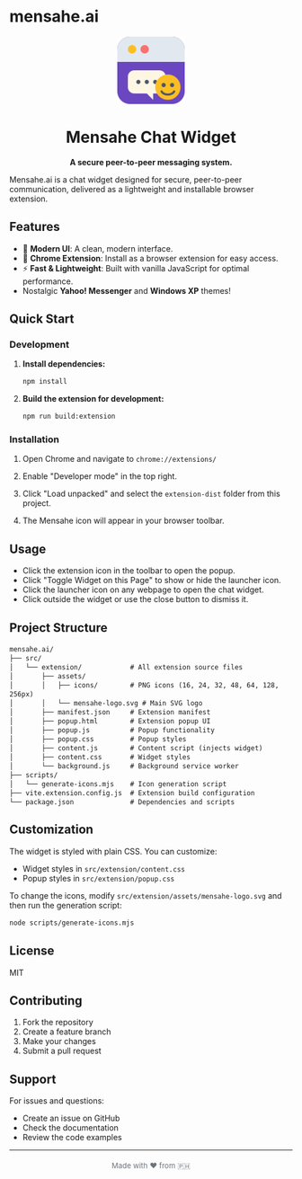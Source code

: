 # mensahe.ai

<div align="center">
  <img src="src/extension/assets/mensahe-logo.svg" alt="Mensahe Logo" width="120" height="120">
  <h1>Mensahe Chat Widget</h1>
  <p><strong>A secure peer-to-peer messaging system.</strong></p>
</div>

Mensahe.ai is a chat widget designed for secure, peer-to-peer communication, delivered as a lightweight and installable browser extension.

## Features

- 🎨 **Modern UI**: A clean, modern interface.
- 🔧 **Chrome Extension**: Install as a browser extension for easy access.
- ⚡ **Fast & Lightweight**: Built with vanilla JavaScript for optimal performance.
-  Nostalgic **Yahoo! Messenger** and **Windows XP** themes!

## Quick Start

### Development

1. **Install dependencies:**
   ```bash
   npm install
   ```

2. **Build the extension for development:**
   ```bash
   npm run build:extension
   ```

### Installation

1. Open Chrome and navigate to `chrome://extensions/`

2. Enable "Developer mode" in the top right.

3. Click "Load unpacked" and select the `extension-dist` folder from this project.

4. The Mensahe icon will appear in your browser toolbar.

## Usage

- Click the extension icon in the toolbar to open the popup.
- Click "Toggle Widget on this Page" to show or hide the launcher icon.
- Click the launcher icon on any webpage to open the chat widget.
- Click outside the widget or use the close button to dismiss it.

## Project Structure

```
mensahe.ai/
├── src/
│   └── extension/            # All extension source files
│       ├── assets/
│       │   ├── icons/        # PNG icons (16, 24, 32, 48, 64, 128, 256px)
│       │   └── mensahe-logo.svg # Main SVG logo
│       ├── manifest.json     # Extension manifest
│       ├── popup.html        # Extension popup UI
│       ├── popup.js          # Popup functionality
│       ├── popup.css         # Popup styles
│       ├── content.js        # Content script (injects widget)
│       ├── content.css       # Widget styles
│       └── background.js     # Background service worker
├── scripts/
│   └── generate-icons.mjs    # Icon generation script
├── vite.extension.config.js  # Extension build configuration
└── package.json              # Dependencies and scripts
```

## Customization

The widget is styled with plain CSS. You can customize:
- Widget styles in `src/extension/content.css`
- Popup styles in `src/extension/popup.css`

To change the icons, modify `src/extension/assets/mensahe-logo.svg` and then run the generation script:
```bash
node scripts/generate-icons.mjs
```

## License

MIT

## Contributing

1. Fork the repository
2. Create a feature branch
3. Make your changes
4. Submit a pull request

## Support

For issues and questions:
- Create an issue on GitHub
- Check the documentation
- Review the code examples 

---

<div align="center">
  <sub style="color: #6c757d; font-size: small;">Made with ❤️ from 🇵🇭</sub>
</div>
